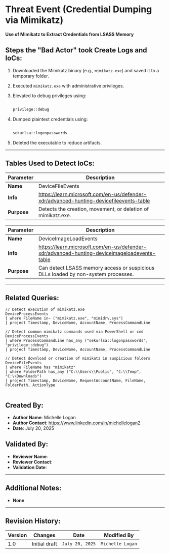 # Threat Event (Credential Dumping via Mimikatz)
**Use of Mimikatz to Extract Credentials from LSASS Memory**

## Steps the "Bad Actor" took Create Logs and IoCs:
1. Downloaded the Mimikatz binary (e.g., `mimikatz.exe`) and saved it to a temporary folder.

2. Executed `mimikatz.exe` with administrative privileges.

3. Elevated to debug privileges using:

   ```txt

   privilege::debug

   ```

4. Dumped plaintext credentials using:

   ```txt

   sekurlsa::logonpasswords

   ```

 5.  Deleted the executable to reduce artifacts.

---

## Tables Used to Detect IoCs:
| **Parameter**       | **Description**                                                              |
|---------------------|------------------------------------------------------------------------------|
| **Name**| DeviceFileEvents|
| **Info**|https://learn.microsoft.com/en-us/defender-xdr/advanced-hunting-devicefileevents-table|
| **Purpose**| Detects the creation, movement, or deletion of mimikatz.exe.|

| **Parameter**       | **Description**                                                              |
|---------------------|------------------------------------------------------------------------------|
| **Name**| DeviceImageLoadEvents|
| **Info**|https://learn.microsoft.com/en-us/defender-xdr/advanced-hunting-deviceimageloadevents-table|
| **Purpose**| Can detect LSASS memory access or suspicious DLLs loaded by non-system processes.|



---

## Related Queries:
```kql
// Detect execution of mimikatz.exe
DeviceProcessEvents
| where FileName in~ ("mimikatz.exe", "mimidrv.sys")
| project Timestamp, DeviceName, AccountName, ProcessCommandLine

// Detect common mimikatz commands used via PowerShell or cmd
DeviceProcessEvents
| where ProcessCommandLine has_any ("sekurlsa::logonpasswords", "privilege::debug")
| project Timestamp, DeviceName, AccountName, ProcessCommandLine

// Detect download or creation of mimikatz in suspicious folders
DeviceFileEvents
| where FileName has "mimikatz"
| where FolderPath has_any ("C:\\Users\\Public", "C:\\Temp", "C:\\Downloads")
| project Timestamp, DeviceName, RequestAccountName, FileName, FolderPath, ActionType


```
## Created By:
- **Author Name**: Michelle Logan
- **Author Contact**: https://www.linkedin.com/in/michellelogan2
- **Date**: July 20, 2025

## Validated By:
- **Reviewer Name**: 
- **Reviewer Contact**: 
- **Validation Date**: 

---

## Additional Notes:
- **None**

---

## Revision History:
| **Version** | **Changes**                   | **Date**         | **Modified By**   |
|-------------|-------------------------------|------------------|-------------------|
| 1.0         | Initial draft                  | `July 20, 2025`  | `Michelle Logan`   
